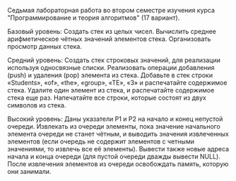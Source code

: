 Седьмая лабораторная работа во втором семестре изучения курса "Программирование и теория алгоритмов" (17 вариант).

Базовый уровень: Создать стек из целых чисел. Вычислить среднее арифметическое чётных значений элементов стека. Организовать просмотр данных стека.

Средний уровень: Создать стек строковых значений, для реализации используя односвязные списки. Реализовать операции добавления (push) и удаления (pop) элемента из стека. Добавьте в стек строки «Students», «of», «the», «group», «TE», «3» и распечатайте содержимое стека. Удалите один элемент из стека, и распечатайте содержимое стека еще раз. Напечатайте все строки, которые состоят из двух символов из стека.

Высокий уровень: Даны указатели P1 и P2 на начало и конец непустой очереди. Извлекать из очереди элементы, пока значение начального элемента очереди не станет чётным, и выводить значения извлеченных элементов (если очередь не содержит элементов с четными значениями, то извлечь все её элементы). Вывести также новые адреса начала и конца очереди (для пустой очереди дважды вывести NULL). После извлечения элементов из очереди освобождать память, которую они занимали.
